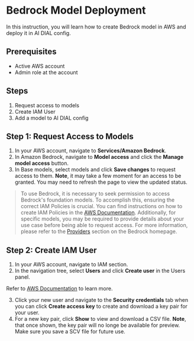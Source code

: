 # Bedrock Model Deployment

In this instruction, you will learn how to create Bedrock model in AWS and deploy it in AI DIAL config.

## Prerequisites

* Active AWS account
* Admin role at the account
  
## Steps

1.	Request access to models
2.	Create IAM User
3.	Add a model to AI DIAL config

## Step 1: Request Access to Models

1. In your AWS account, navigate to **Services/Amazon Bedrock**.
2. In Amazon Bedrock, navigate to **Model access** and click the **Manage model access** button.
3. In Base models, select models and click **Save changes** to request access to them. **Note**, it may take a few moment for an access to be granted. You may need to refresh the page to view the updated status.

> To use Bedrock, it is necessary to seek permission to access Bedrock's foundation models. To accomplish this, ensuring the correct IAM Policies is crucial. You can find instructions on how to create IAM Policies in the [AWS Documentation](https://docs.aws.amazon.com/IAM/latest/UserGuide/access_policies_create-console.html). Additionally, for specific models, you may be required to provide details about your use case before being able to request access. For more information, please refer to the [Providers](https://eu-central-1.console.aws.amazon.com/bedrock/home#/providers) section on the Bedrock homepage.

## Step 2: Create IAM User

1. In your AWS account, navigate to IAM section.
2. In the navigation tree, select **Users** and click **Create user** in the Users panel.

Refer to [AWS Documentation](https://docs.aws.amazon.com/IAM/latest/UserGuide/id_users_create.html) to learn more.

3. Click your new user and navigate to the **Security credentials** tab when you can click **Create access key** to create and download a key pair for your user.
4. For a new key pair, click **Show** to view and download a CSV file. **Note**, that once shown, the key pair will no longe be available for preview. Make sure you save a SCV file for future use. 
